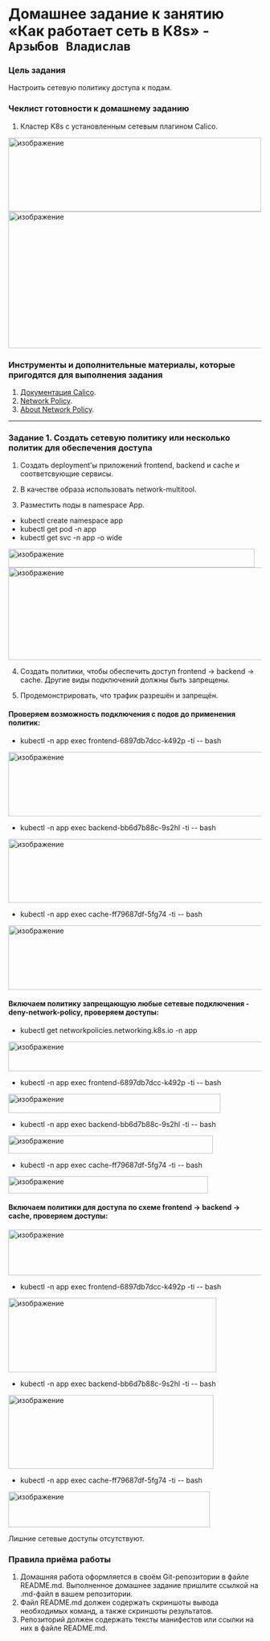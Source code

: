 # Домашнее задание к занятию «Как работает сеть в K8s» - `Арзыбов Владислав`

### Цель задания

Настроить сетевую политику доступа к подам.

### Чеклист готовности к домашнему заданию

1. Кластер K8s с установленным сетевым плагином Calico.

<img width="503" height="147" alt="изображение" src="https://github.com/user-attachments/assets/1a8afcb0-4bbc-4e34-a13c-5c2fcc494e22" />

<img width="1321" height="272" alt="изображение" src="https://github.com/user-attachments/assets/7cc84e48-dbf1-40f9-955b-10159398d1a8" />

### Инструменты и дополнительные материалы, которые пригодятся для выполнения задания

1. [Документация Calico](https://www.tigera.io/project-calico/).
2. [Network Policy](https://kubernetes.io/docs/concepts/services-networking/network-policies/).
3. [About Network Policy](https://docs.projectcalico.org/about/about-network-policy).

-----

### Задание 1. Создать сетевую политику или несколько политик для обеспечения доступа

1. Создать deployment'ы приложений frontend, backend и cache и соответсвующие сервисы.



2. В качестве образа использовать network-multitool.
3. Разместить поды в namespace App.

- kubectl create namespace app
- kubectl get pod -n app
- kubectl get svc -n app -o wide

<img width="490" height="37" alt="изображение" src="https://github.com/user-attachments/assets/a69fbc6d-738a-4cb2-abd4-d9afc59e5c61" />

<img width="784" height="184" alt="изображение" src="https://github.com/user-attachments/assets/556b600c-4a2c-4886-8515-25d30c1a7d83" />

4. Создать политики, чтобы обеспечить доступ frontend -> backend -> cache. Другие виды подключений должны быть запрещены.



5. Продемонстрировать, что трафик разрешён и запрещён.

#### Проверяем возможность подключения с подов до применения политик:

- kubectl -n app exec frontend-6897db7dcc-k492p -ti -- bash

<img width="761" height="128" alt="изображение" src="https://github.com/user-attachments/assets/e1e7f58c-343b-4d98-90fd-1adf9bcd02aa" />

- kubectl -n app exec backend-bb6d7b88c-9s2hl -ti -- bash

<img width="755" height="127" alt="изображение" src="https://github.com/user-attachments/assets/1752f552-88d8-4060-9501-b312c0b00349" />

- kubectl -n app exec cache-ff79687df-5fg74 -ti -- bash

<img width="722" height="128" alt="изображение" src="https://github.com/user-attachments/assets/52a7feab-0d59-4946-a718-5445f6bdc620" />

#### Включаем политику запрещающую любые сетевые подключения - deny-network-policy, проверяем доступы:

- kubectl get networkpolicies.networking.k8s.io -n app

<img width="718" height="59" alt="изображение" src="https://github.com/user-attachments/assets/eaaad34a-ef9c-4fd3-b8c2-0e2480959f8b" />

- kubectl -n app exec frontend-6897db7dcc-k492p -ti -- bash

<img width="422" height="38" alt="изображение" src="https://github.com/user-attachments/assets/b03172c1-6d01-4616-af6b-76c0be9a2f87" />

- kubectl -n app exec backend-bb6d7b88c-9s2hl -ti -- bash

<img width="407" height="36" alt="изображение" src="https://github.com/user-attachments/assets/6bfe98b0-994c-4955-a6ef-edf07a93c774" />

- kubectl -n app exec cache-ff79687df-5fg74 -ti -- bash

<img width="397" height="34" alt="изображение" src="https://github.com/user-attachments/assets/c0a06ba4-4a90-48a6-95b2-122f41889c8d" />



#### Включаем политики для доступа по схеме frontend -> backend -> cache, проверяем доступы:

<img width="718" height="91" alt="изображение" src="https://github.com/user-attachments/assets/a9be395b-3525-4f65-825f-a91fc54c3284" />

- kubectl -n app exec frontend-6897db7dcc-k492p -ti -- bash

<img width="414" height="148" alt="изображение" src="https://github.com/user-attachments/assets/d88a6753-e73c-4413-b5b4-a0c0bb160ae9" />

- kubectl -n app exec backend-bb6d7b88c-9s2hl -ti -- bash

<img width="408" height="147" alt="изображение" src="https://github.com/user-attachments/assets/4f8d6ca3-4cda-41ff-ab41-57263985d684" />

- kubectl -n app exec cache-ff79687df-5fg74 -ti -- bash

<img width="401" height="71" alt="изображение" src="https://github.com/user-attachments/assets/2c4de436-7619-458f-8433-b571a4acbc8d" />


Лишние сетевые доступы отсутствуют.


### Правила приёма работы

1. Домашняя работа оформляется в своём Git-репозитории в файле README.md. Выполненное домашнее задание пришлите ссылкой на .md-файл в вашем репозитории.
2. Файл README.md должен содержать скриншоты вывода необходимых команд, а также скриншоты результатов.
3. Репозиторий должен содержать тексты манифестов или ссылки на них в файле README.md.
